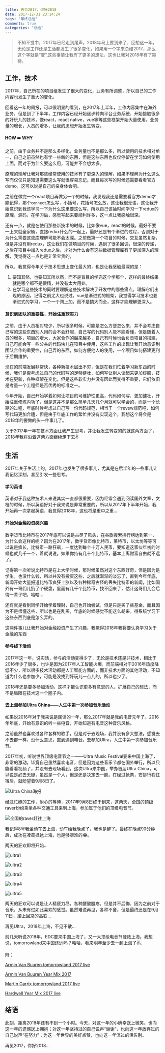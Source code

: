 ```yaml
---
title: 再见2017，你好2018
date: 2017-12-31 23:14:24
tags: "年终总结"
comments: true
categories: "总结"
---
```

>不知不觉中，2017年已经走到尾声，2018年马上要到来了，回想这一年，无论是工作还是生活都发生了很多变化，如果用一个字来总结2017，那么这个字就是“变”,这些事情让我有了更多的想法，这也让我对2018年有了期待。

<!--more-->

## 工作，技术

2017年，自己所在的项目组发生了很大的变化，业务有所调整，所以自己的工作内容也发生了重大的变化。

回看这一年的周报，可以很明显的看到，在2017年上半年，工作内容集中在海外业务，但是到了下半年，工作内容已经开始逐步转向平台业务系统，开始接触很多的好玩儿的技术，像react，react native，vue等等这些框架开始大量使用。业务量的增长，人员的增多，让我的思想开始发生转变。

#### HOW ➡️ WHY

之前，由于业务并不是那么多样化，业务量也不是那么多，所以使用的技术相对单一，自己之前虽然也有学一些新的东西，但是这些东西也仅仅停留在学习如何使用上面，而对于为什么要这么用，可能并不会想太多。

原理的理解让我对那些经常使用的技术有了更深入的理解，如果不理解为什么这么写而仅仅只是知道需要这么写就很容易忘记，而且每次写的时候还需要看看官方demo，这可以说是自己的亲身体会吧。

之前在做完一个react项目再做另一个的时候，我发现我还是需要看官方demo才能记得，那个`connect`怎么写，小括号，花括号怎么放，这让我很无语，这让我开始意识到我该学习一下为什么这里要这么写，所以自己该抽时间学习一下redux的原理，源码，在学习后，感觉写起来要顺利许多，这一点让我感触很深。

还有一点，就是在使用那些新技术的时候，比如像vue，react的时候，最好不要一上来就全家桶，直接redux什么的一起上，最好还是有个渐进的过程，否则对于为什么需要这些库理解可能不会太深。之前做第一个项目的时候，交互虽然复杂，但是并没有用redux，这让我们在做项目的时候，遇到了很多回调，很深的传递，之后在项目中加入redux之后，才对为什么会有这些数据管理库有了更加深入的理解，我觉得这一点也是非常宝贵的，

所以，我觉得今年关于技术思想上变化最大的，也是让我感触最深的是：

1. 要知其然，也要知其所以然，而不是盲目的学完这个学那个，这样的最终结果就是哪个都不是很精，并没有太大用处。
2. 在学习这些技术的同时要理解这些技术解决了开发中的哪些痛点，理解它们出现的原因，记得之前尤大也说过，vue是渐进式的框架，我觉得学习技术也要渐进式的学习，一个一个网上加，而不是搞大而全，这样才能理解更深入。

#### 意识到团队的重要性，开始注重软实力

之前，由于人员相对较少，所以很多时候，可能是怎么方便怎么来，并不会考虑自己写的这些东西别人用的会不会舒服，自己写的代码别人能不能看懂，但是随着人员的增多，项目的增大，大家合作的越来越多，自己有时候也会负责项目的搭建，自己可能会写一些公共的代码块儿在项目中使用，这些工作的出现让我开始意识到团队合作的重要性，自己弄的东西，如何方便他人的使用，一个项目如何搭建更利于后期维护。

现在的前端发展非常快，各种新技术层出不穷，但是在我们忙着学习新东西的时候，我们是否考虑过自己的代码写的足够健壮，如何写让别人读起来更加舒服，技术在更新，各种框架在变化，但是这些软实力并没有因此而变得不重要，它们依旧是考量一个工程师是否优秀的标准之一。

今年开始，自己开始学着如何让项目的可维护性更高，代码如何写，更加健壮，开始注重修炼内功了，但是这并不是那么简单几天几个月就可以学会的，而是一个长期的过程，年底时候考虑过自己写一份代码规范，相当于一个revew规范吧，如何写代码更加合适，但是由于年底工作的繁忙并没有实现这个，我想这个将会是2018年的要做的头一件事儿了。

关于2017年一年在技术方面让我产生思考，并让我发生转变的的就这两方面了，2018年我将沿着这两方面继续走下去✌️

## 生活

2017年关于生活上的，2017年也发生了很多事儿，尤其是在后半年的一些事儿让我记忆深刻，甚至引发一些思考。

#### 学习英语

英语对于我这种技术人来说其实一直都很重要，因为经常会遇到阅读国外文章，文档的时候，所以英语好对于我来说是非常重要的，所以从2017年下半年开始，我开始再一次拿起英语，我觉得2018年，这也将是重中之重...

#### 开始对金融投资感兴趣

数字货币比特币在2017年底可以说是占尽了风头，在谷歌搜索排行榜达到第一，为什么会这样的呢？因为在2017年，数字货币像比特币，莱特币，以太坊等等可以说是疯长，比特币一路狂飙，一度达到每个十万人民币，要知道这家伙年初的时候也就几千一个，着就说说，如果你持有几十个比特币，基本上离财富自由就不远了。

记得第一次听说比特币是在上大学时候，那时候虽然对这个东西好奇，但是因为是学生，也没什么钱，所以并没有投资这些，之后就渐渐的淡忘了，直到今年年底，新闻开始大量报道比特币疯狂上涨以及各种稀奇古怪的丢失比特币的新闻，比如国外有一哥们儿扔了个硬盘，里面有几千个比特币，找不回来了，估计这哥们儿会后悔一辈子吧，哈哈...

还有就是看到同学开始学着理财，自己也开始尝试，但是只是买了些基金，而且因为不是很懂这些，所以也是在乱买，年底的时候感觉不能这么胡来，得系统学习下这些东西到底是怎么弄的。

这两件事儿让我开始对金融投资产生了兴趣，我觉得2018年我将要认真学习关于金融的东西

#### 参与线下活动

2017年这一年，说实话，参与的活动变得少了，无论是技术还是非技术，相比于2016年少了很多，也许是因为2017年人工智能火爆，而前端相对于2016年热度降低不少，所以很多技术活动都是人工智能方面的，而非技术方面的其他活动，不知道为什么也参加少，可能是没找到好玩儿一点儿的，所以也少了。

2018年还是要多参加活动，这样才能认识更多有意思的人，扩展自己的想法，而不是局限在技术这一个圈子内。

#### 去上海参加Ultra China——人生中第一次参加音乐活动

如果说2016年对于我来说是民谣的一年，那么2017年就是我的电音元年了。2016年年底，开始有意识的听一些电音，开始知道有电音这种音乐风格。

之前虽然也喜欢过各种各样的歌手，但是对于去现场，我并没有多大想法，感觉去不去都一样，没什么意思，直到遇到电音。去参加Ultra，人生中第一次参加音乐节。

2017年初，听说世界顶级电音节之一——Ultra Music Festival要来中国上海了，非常的激动，毕竟自己虽然喜欢电音，但是因为这些音乐节都在国外举行，所以只能看看视频了，并没有去现场看到，这次Ultra来中国，举办首届Ultra China，可以说是必去无疑，虽然是一个人，但是还是决定去一趟。在经过抢票，安排行程住宿后，就盼望着9月8日了。

![Ultra China海报](/img/conclusion/ultra1.jpeg)

经过忙碌的工作，耐心的等待，2017年9月8日终于到来，这两天，全国的顶级raver纷纷乘坐各种交通工具来到上海，参加属于他们的顶级电音节。

![全国的raver赶往上海](/img/conclusion/raver.jpeg)

我记得8号我坐动车去上海，动车给我晚点了，我也是醉了。最终在晚点90分钟后，成功在凌晨抵达上海，也是够艰难的😂。

两天的狂欢即将开始...

![ultra1](/img/conclusion/ultra2.jpeg)

![ultra2](/img/conclusion/ultra3.jpeg)

![ultra3](/img/conclusion/ultra4.jpeg)

![ultra4](/img/conclusion/ultra5.jpeg)

![ultra5](/img/conclusion/ultra6.jpeg)

两天的狂欢可以说是让人精疲力尽，各种腰酸腿疼，但是并不后悔，因为之前对于音乐，从未有过如此喜欢的感觉。虽然难说再见，各种不舍，但是最终还是在9月11日，踏上回京的高铁...

再见Ultra，2018年上海，不见不散...

前几天听说2018年，EDC要来中国上海了，又一大顶级电音节登陆上海，我想说，tomorrowland来中国还远吗？哈哈，看来明年至少去一趟上海了✌️。

附：

[Armin Van Buuren tomorrowland 2017 live](http://music.163.com/#/mv?id=5611744)

[Armin Van Buuren Year Mix 2017](https://www.mixcloud.com/wnmfestofficial/armin-van-buuren-a-state-of-trance-846-year-mix-2017/)

[Martin Garrix tomorrowland 2017 live](http://music.163.com/#/mv?id=5611747)

[Hardwell Year Mix 2017 live](https://www.mixcloud.com/wnmfestofficial/hardwell-hardwell-on-air-off-the-record-034-yearmix-part-2/)

## 结语

此刻，距离2018年还有不到一个小时。今天，对这一年的小确幸送上微笑，也向这一年的遗憾送上拥抱；对这一年坚持过的自己说声“谢谢”，也向这一年放弃过的自己说声“在努力”；为这一年世界的美好点赞，也向这一年流过的泪告别。

再见2017，你好2018...